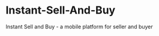 Instant-Sell-And-Buy
====================

Instant Sell and Buy - a mobile platform for seller and buyer
